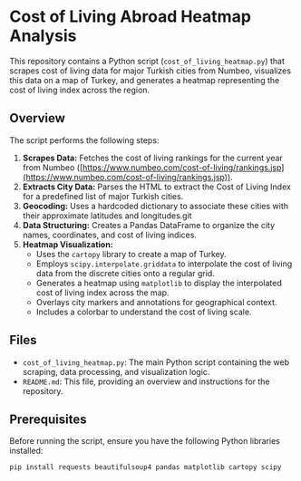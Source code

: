 # Cost of Living Abroad Heatmap Analysis

This repository contains a Python script (`cost_of_living_heatmap.py`) that scrapes cost of living data for major Turkish cities from Numbeo, visualizes this data on a map of Turkey, and generates a heatmap representing the cost of living index across the region.

## Overview

The script performs the following steps:

1.  **Scrapes Data:** Fetches the cost of living rankings for the current year from Numbeo ([https://www.numbeo.com/cost-of-living/rankings.jsp](https://www.numbeo.com/cost-of-living/rankings.jsp)).
2.  **Extracts City Data:** Parses the HTML to extract the Cost of Living Index for a predefined list of major Turkish cities.
3.  **Geocoding:** Uses a hardcoded dictionary to associate these cities with their approximate latitudes and longitudes.git 
4.  **Data Structuring:** Creates a Pandas DataFrame to organize the city names, coordinates, and cost of living indices.
5.  **Heatmap Visualization:**
    * Uses the `cartopy` library to create a map of Turkey.
    * Employs `scipy.interpolate.griddata` to interpolate the cost of living data from the discrete cities onto a regular grid.
    * Generates a heatmap using `matplotlib` to display the interpolated cost of living index across the map.
    * Overlays city markers and annotations for geographical context.
    * Includes a colorbar to understand the cost of living scale.

## Files

* `cost_of_living_heatmap.py`: The main Python script containing the web scraping, data processing, and visualization logic.
* `README.md`: This file, providing an overview and instructions for the repository.

## Prerequisites

Before running the script, ensure you have the following Python libraries installed:

```bash
pip install requests beautifulsoup4 pandas matplotlib cartopy scipy